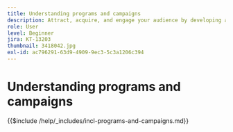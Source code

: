 ```yaml
---
title: Understanding programs and campaigns
description: Attract, acquire, and engage your audience by developing a content marketing strategy.
role: User
level: Beginner
jira: KT-13203
thumbnail: 3418042.jpg
exl-id: ac796291-63d9-4909-9ec3-5c3a1206c394
---
```

# Understanding programs and campaigns

{{$include /help/_includes/incl-programs-and-campaigns.md}}
